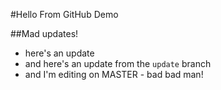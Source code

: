 #Hello From GitHub Demo

##Mad updates!

* here's an update
* and here's an update from the `update` branch
* and I'm editing on MASTER - bad bad man!
